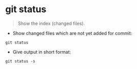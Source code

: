 # git status

> Show the index (changed files).

- Show changed files which are not yet added for commit:

`git status`

- Give output in short format:

`git status -s`
